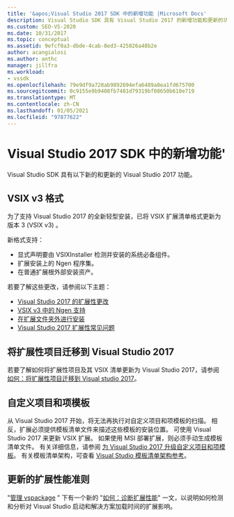 ```yaml
---
title: '&apos;Visual Studio 2017 SDK 中的新增功能 |Microsoft Docs'
description: Visual Studio SDK 具有 Visual Studio 2017 的新增功能和更新的功能，包括更新的 VSIX 版本3格式。
ms.custom: SEO-VS-2020
ms.date: 10/31/2017
ms.topic: conceptual
ms.assetid: 9efcf0a3-dbde-4cab-8ed3-425826a48b2e
author: acangialosi
ms.author: anthc
manager: jillfra
ms.workload:
- vssdk
ms.openlocfilehash: 79e9df9a728ab9892694efa6489a8ea1fd675700
ms.sourcegitcommit: 0c9155e9b9408fb7481d79319bf08650b610e719
ms.translationtype: MT
ms.contentlocale: zh-CN
ms.lasthandoff: 01/05/2021
ms.locfileid: "97877622"
---
```

# <a name="what39s-new-in-the-visual-studio-2017-sdk"></a>Visual Studio 2017 SDK 中的新增功能&#39;

Visual Studio SDK 具有以下新的和更新的 Visual Studio 2017 功能。

## <a name="vsix-v3-format"></a>VSIX v3 格式

为了支持 Visual Studio 2017 的全新轻型安装，已将 VSIX 扩展清单格式更新为版本 3 (VSIX v3) 。

新格式支持：

* 显式声明要由 VSIXInstaller 检测并安装的系统必备组件。
* 扩展安装上的 Ngen 程序集。
* 在普通扩展根外部安装资产。

若要了解这些更改，请参阅以下主题：

* [Visual Studio 2017 的扩展性更改](breaking-changes-2017.md)
* [VSIX v3 中的 Ngen 支持](ngen-support.md)
* [在扩展文件夹外进行安装](set-install-root.md)
* [Visual Studio 2017 扩展性常见问题](faq-2017.md)

## <a name="migrate-extensibility-project-to-visual-studio-2017"></a>将扩展性项目迁移到 Visual Studio 2017

若要了解如何将扩展性项目及其 VSIX 清单更新为 Visual Studio 2017，请参阅 [如何：将扩展性项目迁移到 Visual studio 2017](how-to-migrate-extensibility-projects-to-visual-studio-2017.md)。

## <a name="custom-project-and-item-templates"></a>自定义项目和项模板

从 Visual Studio 2017 开始，将无法再执行对自定义项目和项模板的扫描。 相反，扩展必须提供模板清单文件来描述这些模板的安装位置。 可使用 Visual Studio 2017 来更新 VSIX 扩展。 如果使用 MSI 部署扩展，则必须手动生成模板清单文件。 有关详细信息，请参阅 [为 Visual Studio 2017 升级自定义项目和项模板](../extensibility/upgrading-custom-project-and-item-templates-for-visual-studio-2017.md)。 有关模板清单架构，可查看 [Visual Studio 模板清单架构参考](../extensibility/visual-studio-template-manifest-schema-reference.md)。

## <a name="updated-extension-performance-guidelines"></a>更新的扩展性能准则

"[管理 vspackage](managing-vspackages.md) " 下有一个新的 "[如何：诊断扩展性能](how-to-diagnose-extension-performance.md)" 一文，以说明如何检测和分析对 Visual Studio 启动和解决方案加载时间的扩展影响。

